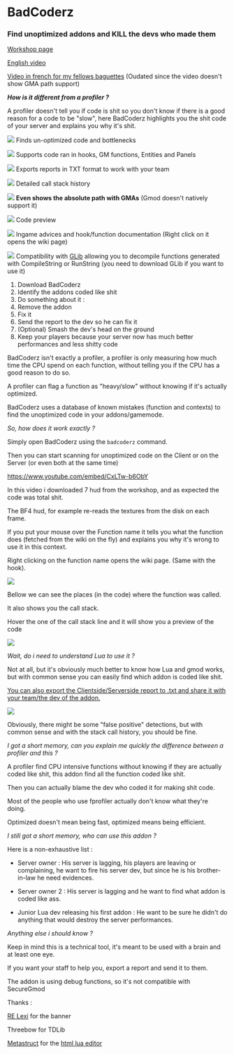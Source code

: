 # BadCoderz
### Find unoptimized addons and KILL the devs who made them

[Workshop page](https://steamcommunity.com/sharedfiles/filedetails/?id=1955436281)

[English video](https://www.youtube.com/watch?v=TVT5k3CHPQQ)

[Video in french for my fellows baguettes](https://youtu.be/nNvq3CKccic) (Oudated since the video doesn't show GMA path support)


**_How is it different from a profiler ?_**

A profiler doesn't tell you if code is shit so you don't know if there is a good reason for a code to be "slow", here BadCoderz highlights you the shit code of your server and explains you why it's shit.

![](https://i.imgur.com/gyO07pu.png) Finds un-optimized code and bottlenecks

![](https://i.imgur.com/gyO07pu.png) Supports code ran in hooks, GM functions, Entities and Panels

![](https://i.imgur.com/gyO07pu.png) Exports reports in TXT format to work with your team

![](https://i.imgur.com/gyO07pu.png) Detailed call stack history

![](https://i.imgur.com/gyO07pu.png) **Even shows the absolute path with GMAs** (Gmod doesn't natively support it)

![](https://i.imgur.com/gyO07pu.png) Code preview

![](https://i.imgur.com/gyO07pu.png) Ingame advices and hook/function documentation (Right click on it opens the wiki page)

![](https://i.imgur.com/gyO07pu.png) Compatibility with [GLib](https://github.com/notcake/glib) allowing you to decompile functions generated with CompileString or RunString (you need to download GLib if you want to use it)

1.  Download BadCoderz
2.  Identify the addons coded like shit
3.  Do something about it :
4.  Remove the addon
5.  Fix it
6.  Send the report to the dev so he can fix it
7.  (Optional) Smash the dev's head on the ground
8.  Keep your players because your server now has much better performances and less shitty code

BadCoderz isn't exactly a profiler, a profiler is only measuring how much time the CPU spend on each function, without telling you if the CPU has a good reason to do so.

A profiler can flag a function as "heavy/slow" without knowing if it's actually optimized.

BadCoderz uses a database of known mistakes (function and contexts) to find the unoptimized code in your addons/gamemode.

_So, how does it work exactly ?_

Simply open BadCoderz using the `badcoderz` command.

Then you can start scanning for unoptimized code on the Client or on the Server (or even both at the same time)

https://www.youtube.com/embed/CxLTw-b6ObY

In this video i downloaded 7 hud from the workshop, and as expected the code was total shit.

The BF4 hud, for example re-reads the textures from the disk on each frame.

If you put your mouse over the Function name it tells you what the function does (fetched from the wiki on the fly) and explains you why it's wrong to use it in this context.

Right clicking on the function name opens the wiki page. (Same with the hook).

![](https://i.imgur.com/iK4wZCE.png)

Bellow we can see the places (in the code) where the function was called.

It also shows you the call stack.

Hover the one of the call stack line and it will show you a preview of the code

![](https://i.imgur.com/VcTb2ZW.png)

_Wait, do i need to understand Lua to use it ?_

Not at all, but it's obviously much better to know how Lua and gmod works, but with common sense you can easily find which addon is coded like shit.

[You can also export the Clientside/Serverside report to .txt and share it with your team/the dev of the addon.](https://pastebin.com/TGd1HNJ8)

![](https://i.imgur.com/OvCscUW.png)

Obviously, there might be some "false positive" detections, but with common sense and with the stack call history, you should be fine.

_I got a short memory, can you explain me quickly the difference between a profiler and this ?_

A profiler find CPU intensive functions without knowing if they are actually coded like shit, this addon find all the function coded like shit.

Then you can actually blame the dev who coded it for making shit code.

Most of the people who use fprofiler actually don't know what they're doing.

Optimized doesn't mean being fast, optimized means being efficient.

_I still got a short memory, who can use this addon ?_

Here is a non-exhaustive list :

*   Server owner : His server is lagging, his players are leaving or complaining, he want to fire his server dev, but since he is his brother-in-law he need evidences.

*   Server owner 2 : His server is lagging and he want to find what addon is coded like ass.

*   Junior Lua dev releasing his first addon : He want to be sure he didn't do anything that would destroy the server performances.

_Anything else i should know ?_

Keep in mind this is a technical tool, it's meant to be used with a brain and at least one eye.


If you want your staff to help you, export a report and send it to them.

The addon is using debug functions, so it's not compatible with SecureGmod

Thanks :

[RE Lexi](https://steamcommunity.com/profiles/76561198090218596) for the banner

Threebow for TDLib

[Metastruct](https://github.com/Metastruct) for the [html lua editor](https://github.com/Metastruct/lua_editor)
